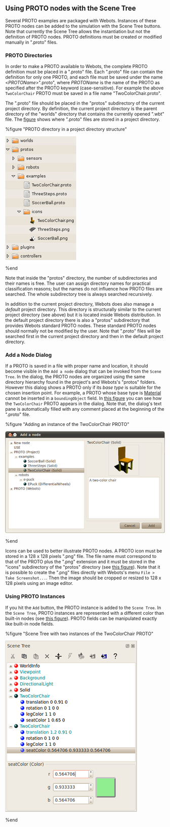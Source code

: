 ## Using PROTO nodes with the Scene Tree

Several PROTO examples are packaged with Webots. Instances of these PROTO nodes
can be added to the simulation with the Scene Tree buttons. Note that currently
the Scene Tree allows the instantiation but not the definition of PROTO nodes.
PROTO definitions must be created or modified manually in ".proto" files.

### PROTO Directories

In order to make a PROTO available to Webots, the complete PROTO definition must
be placed in a ".proto" file. Each ".proto" file can contain the definition for
only one PROTO, and each file must be saved under the name
<*PROTOName*>".proto", where *PROTOName* is the name of the PROTO as specified
after the PROTO keyword (case-sensitive). For example the above `TwoColorChair`
PROTO must be saved in a file name "TwoColorChair.proto".

The ".proto" file should be placed in the "protos" subdirectory of the current
project directory. By definition, the current project directory is the parent
directory of the "worlds" directory that contains the currently opened ".wbt"
file. The [figure](#proto-directory-in-a-project-directory-structure) shows
where ".proto" files are stored in a project directory.

%figure "PROTO directory in a project directory structure"

![PROTO directory in a project directory structure](images/protos_directory_structure.png)

%end

Note that inside the "protos" directory, the number of subdirectories and their
names is free. The user can assign directory names for practical classification
reasons; but the names do not influence how PROTO files are searched. The whole
subdirectory tree is always searched recursively.

In addition to the current project directory, Webots does also manage a
*default* project directory. This directory is structurally similar to the
current project directory (see above) but it is located inside Webots
distribution. In the default project directory there is also a "protos"
subdirectory that provides Webots standard PROTO nodes. These standard PROTO
nodes should normally not be modified by the user. Note that ".proto" files will
be searched first in the current project directory and then in the default
project directory.

### Add a Node Dialog

If a PROTO is saved in a file with proper name and location, it should become
visible in the `Add a node` dialog that can be invoked from the `Scene Tree`. In
the dialog, the PROTO nodes are organized using the same directory hierarchy
found in the project's and Webots's "protos" folders. However this dialog shows
a PROTO only if its *base type* is suitable for the chosen insertion point. For
example, a PROTO whose base type is [Material](material.md#material) cannot be
inserted in a `boundingObject` field. In [this
figure](#adding-an-instance-of-the-twocolorchair-proto) you can see how the
`TwoColorChair` PROTO appears in the dialog. Note that, the dialog's text pane
is automatically filled with any comment placed at the beginning of the ".proto"
file.

%figure "Adding an instance of the TwoColorChair PROTO"

![Adding an instance of the TwoColorChair PROTO](images/add_proto.png)

%end

Icons can be used to better illustrate PROTO nodes. A PROTO icon must be stored
in a 128 x 128 pixels ".png" file. The file name must correspond to that of the
PROTO plus the ".png" extension and it must be stored in the "icons"
subdirectory of the "protos" directory (see [this
figure](#proto-directory-in-a-project-directory-structure)). Note that it is
possible to create the ".png" files directly with Webots's menu `File > Take
Screenshot...`. Then the image should be cropped or resized to 128 x 128 pixels
using an image editor.

### Using PROTO Instances

If you hit the `Add` button, the PROTO instance is added to the `Scene Tree`. In
the `Scene Tree`, PROTO instances are represented with a different color than
built-in nodes (see [this
figure](#scene-tree-with-two-instances-of-the-twocolorchair-proto)). PROTO
fields can be manipulated exactly like built-in node fields.

%figure "Scene Tree with two instances of the TwoColorChair PROTO"

![Scene Tree with two instances of the TwoColorChair PROTO](images/scene_tree_with_protos.png)

%end

